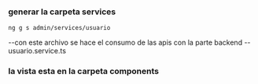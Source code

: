 ### generar la carpeta services

```
ng g s admin/services/usuario

```

--con este archivo se hace el consumo de las apis con la parte backend
--usuario.service.ts

### la vista esta en la carpeta components